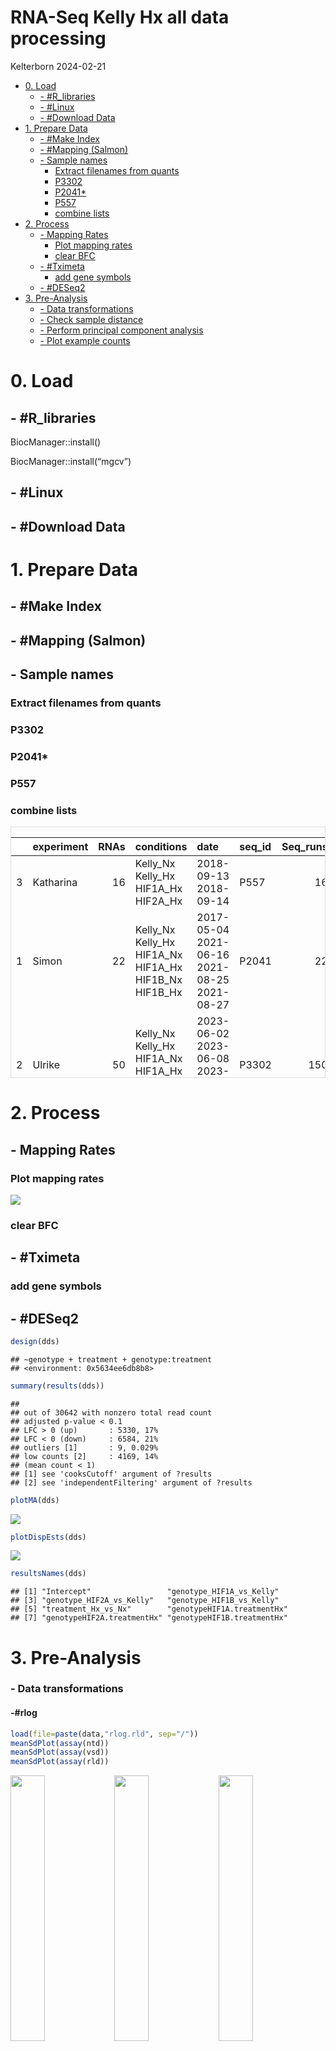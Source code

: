 RNA-Seq Kelly Hx all data processing
================
Kelterborn
2024-02-21

- [0. Load](#0-load)
  - [- \#R_libraries](#--r_libraries)
  - [- \#Linux](#--linux)
  - [- \#Download Data](#--download-data)
- [1. Prepare Data](#1-prepare-data)
  - [- \#Make Index](#--make-index)
  - [- \#Mapping (Salmon)](#--mapping-salmon)
  - [- Sample names](#--sample-names)
    - [Extract filenames from quants](#extract-filenames-from-quants)
    - [P3302](#p3302)
    - [P2041\*](#p2041)
    - [P557](#p557)
    - [combine lists](#combine-lists)
- [2. Process](#2-process)
  - [- Mapping Rates](#--mapping-rates)
    - [Plot mapping rates](#plot-mapping-rates)
    - [clear BFC](#clear-bfc)
  - [- \#Tximeta](#--tximeta)
    - [add gene symbols](#add-gene-symbols)
  - [- \#DESeq2](#--deseq2)
- [3. Pre-Analysis](#3-pre-analysis)
  - [- Data transformations](#--data-transformations)
  - [- Check sample distance](#--check-sample-distance)
  - [- Perform principal component
    analysis](#--perform-principal-component-analysis)
  - [- Plot example counts](#--plot-example-counts)

# 0. Load

## - \#R_libraries

BiocManager::install()

BiocManager::install(“mgcv”)

## - \#Linux

## - \#Download Data

# 1. Prepare Data

## - \#Make Index

## - \#Mapping (Salmon)

## - Sample names

### Extract filenames from quants

### P3302

### P2041\*

### P557

### combine lists

<div style="border: 1px solid #ddd; padding: 0px; overflow-y: scroll; height:400px; ">

<table class="table table-striped" style="margin-left: auto; margin-right: auto;">
<thead>
<tr>
<th style="text-align:left;position: sticky; top:0; background-color: #FFFFFF;">
</th>
<th style="text-align:left;position: sticky; top:0; background-color: #FFFFFF;">
experiment
</th>
<th style="text-align:right;position: sticky; top:0; background-color: #FFFFFF;">
RNAs
</th>
<th style="text-align:left;position: sticky; top:0; background-color: #FFFFFF;">
conditions
</th>
<th style="text-align:left;position: sticky; top:0; background-color: #FFFFFF;">
date
</th>
<th style="text-align:left;position: sticky; top:0; background-color: #FFFFFF;">
seq_id
</th>
<th style="text-align:right;position: sticky; top:0; background-color: #FFFFFF;">
Seq_runs
</th>
</tr>
</thead>
<tbody>
<tr>
<td style="text-align:left;">
3
</td>
<td style="text-align:left;">
Katharina
</td>
<td style="text-align:right;">
16
</td>
<td style="text-align:left;">
Kelly_Nx Kelly_Hx HIF1A_Hx HIF2A_Hx
</td>
<td style="text-align:left;">
2018-09-13 2018-09-14
</td>
<td style="text-align:left;">
P557
</td>
<td style="text-align:right;">
16
</td>
</tr>
<tr>
<td style="text-align:left;">
1
</td>
<td style="text-align:left;">
Simon
</td>
<td style="text-align:right;">
22
</td>
<td style="text-align:left;">
Kelly_Nx Kelly_Hx HIF1A_Nx HIF1A_Hx HIF1B_Nx HIF1B_Hx
</td>
<td style="text-align:left;">
2017-05-04 2021-06-16 2021-08-25 2021-08-27
</td>
<td style="text-align:left;">
P2041
</td>
<td style="text-align:right;">
22
</td>
</tr>
<tr>
<td style="text-align:left;">
2
</td>
<td style="text-align:left;">
Ulrike
</td>
<td style="text-align:right;">
50
</td>
<td style="text-align:left;">
Kelly_Nx Kelly_Hx HIF1A_Nx HIF1A_Hx HIF2A_Nx HIF2A_Hx
</td>
<td style="text-align:left;">
2023-06-02 2023-06-08 2023-06-15 2023-06-28
</td>
<td style="text-align:left;">
P3302
</td>
<td style="text-align:right;">
150
</td>
</tr>
</tbody>
</table>

</div>

# 2. Process

## - Mapping Rates

### Plot mapping rates

![](Readme_files/figure-gfm/plot_mappingr-1.png)<!-- -->

### clear BFC

## - \#Tximeta

### add gene symbols

## - \#DESeq2

``` r
design(dds)
```

    ## ~genotype + treatment + genotype:treatment
    ## <environment: 0x5634ee6db8b8>

``` r
summary(results(dds))
```

    ## 
    ## out of 30642 with nonzero total read count
    ## adjusted p-value < 0.1
    ## LFC > 0 (up)       : 5330, 17%
    ## LFC < 0 (down)     : 6584, 21%
    ## outliers [1]       : 9, 0.029%
    ## low counts [2]     : 4169, 14%
    ## (mean count < 1)
    ## [1] see 'cooksCutoff' argument of ?results
    ## [2] see 'independentFiltering' argument of ?results

``` r
plotMA(dds)
```

![](Readme_files/figure-gfm/dds_design-1.png)<!-- -->

``` r
plotDispEsts(dds)
```

![](Readme_files/figure-gfm/dds_design-2.png)<!-- -->

``` r
resultsNames(dds)
```

    ## [1] "Intercept"                 "genotype_HIF1A_vs_Kelly"  
    ## [3] "genotype_HIF2A_vs_Kelly"   "genotype_HIF1B_vs_Kelly"  
    ## [5] "treatment_Hx_vs_Nx"        "genotypeHIF1A.treatmentHx"
    ## [7] "genotypeHIF2A.treatmentHx" "genotypeHIF1B.treatmentHx"

# 3. Pre-Analysis

### - Data transformations

#### -#rlog

``` r
load(file=paste(data,"rlog.rld", sep="/"))
meanSdPlot(assay(ntd))
meanSdPlot(assay(vsd))
meanSdPlot(assay(rld))
```

<img src="Readme_files/figure-gfm/pre_trans_fig, figures-side-1.png" width="33%" /><img src="Readme_files/figure-gfm/pre_trans_fig, figures-side-2.png" width="33%" /><img src="Readme_files/figure-gfm/pre_trans_fig, figures-side-3.png" width="33%" />

### - Check sample distance

<img src="Readme_files/figure-gfm/pre_sample_dist-1.png" width="100%" />

### - Perform principal component analysis

<img src="Readme_files/figure-gfm/pca-1.png" width="80%" />

###### – Advanced PCA

    ## PC6 
    ##   6

<img src="Readme_files/figure-gfm/pca_advanced-1.png" width="80%" /><img src="Readme_files/figure-gfm/pca_advanced-2.png" width="80%" /><img src="Readme_files/figure-gfm/pca_advanced-3.png" width="80%" /><img src="Readme_files/figure-gfm/pca_advanced-4.png" width="80%" />

###### – \#PCA gif

<a href="pca.gif" height="100%," width="100%">PCA Gif</a>

<img src="pca.gif" width="100%" />

### - Plot example counts

    ## [1] 30652

    ## [1] 30652

    ## [1] 22173

    ## [1] 22172

<img src="Readme_files/figure-gfm/example_counts-1.png" width="50%" /><img src="Readme_files/figure-gfm/example_counts-2.png" width="50%" />

``` r
sessionInfo()
```

    ## R version 4.3.3 (2024-02-29)
    ## Platform: x86_64-pc-linux-gnu (64-bit)
    ## Running under: Ubuntu 22.04.4 LTS
    ## 
    ## Matrix products: default
    ## BLAS/LAPACK: /opt/intel/oneapi/mkl/2024.0/lib/libmkl_rt.so.2;  LAPACK version 3.10.1
    ## 
    ## locale:
    ##  [1] LC_CTYPE=de_DE.UTF-8       LC_NUMERIC=C              
    ##  [3] LC_TIME=de_DE.UTF-8        LC_COLLATE=de_DE.UTF-8    
    ##  [5] LC_MONETARY=de_DE.UTF-8    LC_MESSAGES=de_DE.UTF-8   
    ##  [7] LC_PAPER=de_DE.UTF-8       LC_NAME=C                 
    ##  [9] LC_ADDRESS=C               LC_TELEPHONE=C            
    ## [11] LC_MEASUREMENT=de_DE.UTF-8 LC_IDENTIFICATION=C       
    ## 
    ## time zone: Europe/Berlin
    ## tzcode source: system (glibc)
    ## 
    ## attached base packages:
    ## [1] grid      stats4    stats     graphics  grDevices utils     datasets 
    ## [8] methods   base     
    ## 
    ## other attached packages:
    ##  [1] ensembldb_2.26.0            AnnotationFilter_1.26.0    
    ##  [3] GenomicFeatures_1.54.4      animation_2.7              
    ##  [5] viridis_0.6.5               viridisLite_0.4.2          
    ##  [7] writexl_1.5.0               knitr_1.46                 
    ##  [9] kableExtra_1.4.0            R.utils_2.12.3             
    ## [11] R.oo_1.26.0                 R.methodsS3_1.8.2          
    ## [13] curl_5.2.1                  data.table_1.15.4          
    ## [15] sessioninfo_1.2.2           VennDiagram_1.7.3          
    ## [17] futile.logger_1.4.3         readxl_1.4.3               
    ## [19] patchwork_1.2.0             gridExtra_2.3              
    ## [21] EnhancedVolcano_1.20.0      cowplot_1.1.3              
    ## [23] ggalt_0.4.0                 PCAtools_2.14.0            
    ## [25] ggrepel_0.9.5               pheatmap_1.0.12            
    ## [27] GOSemSim_2.28.1             biomaRt_2.58.2             
    ## [29] clusterProfiler_4.10.1      vsn_3.70.0                 
    ## [31] AnnotationHub_3.10.1        org.Mm.eg.db_3.18.0        
    ## [33] AnnotationDbi_1.64.1        RColorBrewer_1.1-3         
    ## [35] DESeq2_1.42.1               SummarizedExperiment_1.32.0
    ## [37] Biobase_2.62.0              MatrixGenerics_1.14.0      
    ## [39] matrixStats_1.3.0           GenomicRanges_1.54.1       
    ## [41] GenomeInfoDb_1.38.8         IRanges_2.36.0             
    ## [43] S4Vectors_0.40.2            BiocGenerics_0.48.1        
    ## [45] tximport_1.30.0             tximeta_1.20.3             
    ## [47] stringi_1.8.3               plyr_1.8.9                 
    ## [49] lubridate_1.9.3             forcats_1.0.0              
    ## [51] stringr_1.5.1               dplyr_1.1.4                
    ## [53] purrr_1.0.2                 readr_2.1.5                
    ## [55] tidyr_1.3.1                 tibble_3.2.1               
    ## [57] ggplot2_3.5.0               tidyverse_2.0.0            
    ## [59] BiocFileCache_2.10.2        dbplyr_2.5.0               
    ## [61] devtools_2.4.5              usethis_2.2.3              
    ## [63] BiocManager_1.30.22        
    ## 
    ## loaded via a namespace (and not attached):
    ##   [1] fs_1.6.3                      ProtGenerics_1.34.0          
    ##   [3] bitops_1.0-7                  enrichplot_1.22.0            
    ##   [5] HDO.db_0.99.1                 httr_1.4.7                   
    ##   [7] ash_1.0-15                    profvis_0.3.8                
    ##   [9] tools_4.3.3                   utf8_1.2.4                   
    ##  [11] R6_2.5.1                      lazyeval_0.2.2               
    ##  [13] urlchecker_1.0.1              withr_3.0.0                  
    ##  [15] prettyunits_1.2.0             preprocessCore_1.64.0        
    ##  [17] cli_3.6.2                     formatR_1.14                 
    ##  [19] scatterpie_0.2.2              labeling_0.4.3               
    ##  [21] systemfonts_1.0.6             Rsamtools_2.18.0             
    ##  [23] yulab.utils_0.1.4             gson_0.1.0                   
    ##  [25] svglite_2.1.3                 DOSE_3.28.2                  
    ##  [27] maps_3.4.2                    limma_3.58.1                 
    ##  [29] rstudioapi_0.16.0             RSQLite_2.3.6                
    ##  [31] generics_0.1.3                gridGraphics_0.5-1           
    ##  [33] BiocIO_1.12.0                 vroom_1.6.5                  
    ##  [35] GO.db_3.18.0                  Matrix_1.6-5                 
    ##  [37] fansi_1.0.6                   abind_1.4-5                  
    ##  [39] lifecycle_1.0.4               yaml_2.3.8                   
    ##  [41] qvalue_2.34.0                 SparseArray_1.2.4            
    ##  [43] blob_1.2.4                    promises_1.3.0               
    ##  [45] dqrng_0.3.2                   crayon_1.5.2                 
    ##  [47] miniUI_0.1.1.1                lattice_0.22-5               
    ##  [49] beachmat_2.18.1               KEGGREST_1.42.0              
    ##  [51] pillar_1.9.0                  fgsea_1.28.0                 
    ##  [53] rjson_0.2.21                  codetools_0.2-19             
    ##  [55] fastmatch_1.1-4               glue_1.7.0                   
    ##  [57] ggfun_0.1.4                   remotes_2.5.0                
    ##  [59] vctrs_0.6.5                   png_0.1-8                    
    ##  [61] treeio_1.26.0                 cellranger_1.1.0             
    ##  [63] gtable_0.3.4                  cachem_1.0.8                 
    ##  [65] xfun_0.43                     S4Arrays_1.2.1               
    ##  [67] mime_0.12                     tidygraph_1.3.1              
    ##  [69] statmod_1.5.0                 interactiveDisplayBase_1.40.0
    ##  [71] ellipsis_0.3.2                nlme_3.1-163                 
    ##  [73] ggtree_3.10.1                 bit64_4.0.5                  
    ##  [75] progress_1.2.3                filelock_1.0.3               
    ##  [77] affyio_1.72.0                 irlba_2.3.5.1                
    ##  [79] KernSmooth_2.23-22            colorspace_2.1-0             
    ##  [81] DBI_1.2.2                     tidyselect_1.2.1             
    ##  [83] bit_4.0.5                     compiler_4.3.3               
    ##  [85] extrafontdb_1.0               xml2_1.3.6                   
    ##  [87] DelayedArray_0.28.0           shadowtext_0.1.3             
    ##  [89] rtracklayer_1.62.0            scales_1.3.0                 
    ##  [91] hexbin_1.28.3                 proj4_1.0-14                 
    ##  [93] affy_1.80.0                   rappdirs_0.3.3               
    ##  [95] digest_0.6.35                 rmarkdown_2.26               
    ##  [97] XVector_0.42.0                htmltools_0.5.8.1            
    ##  [99] pkgconfig_2.0.3               extrafont_0.19               
    ## [101] sparseMatrixStats_1.14.0      highr_0.10                   
    ## [103] fastmap_1.1.1                 rlang_1.1.3                  
    ## [105] htmlwidgets_1.6.4             shiny_1.8.1.1                
    ## [107] DelayedMatrixStats_1.24.0     farver_2.1.1                 
    ## [109] jsonlite_1.8.8                BiocParallel_1.36.0          
    ## [111] BiocSingular_1.18.0           RCurl_1.98-1.14              
    ## [113] magrittr_2.0.3                GenomeInfoDbData_1.2.11      
    ## [115] ggplotify_0.1.2               munsell_0.5.1                
    ## [117] Rcpp_1.0.12                   ape_5.8                      
    ## [119] ggraph_2.2.1                  zlibbioc_1.48.2              
    ## [121] MASS_7.3-60                   pkgbuild_1.4.4               
    ## [123] parallel_4.3.3                Biostrings_2.70.3            
    ## [125] graphlayouts_1.1.1            splines_4.3.3                
    ## [127] hms_1.1.3                     locfit_1.5-9.9               
    ## [129] igraph_2.0.3                  reshape2_1.4.4               
    ## [131] ScaledMatrix_1.10.0           pkgload_1.3.4                
    ## [133] futile.options_1.0.1          BiocVersion_3.18.1           
    ## [135] XML_3.99-0.16.1               evaluate_0.23                
    ## [137] lambda.r_1.2.4                tzdb_0.4.0                   
    ## [139] tweenr_2.0.3                  httpuv_1.6.15                
    ## [141] Rttf2pt1_1.3.12               polyclip_1.10-6              
    ## [143] ggforce_0.4.2                 rsvd_1.0.5                   
    ## [145] xtable_1.8-4                  restfulr_0.0.15              
    ## [147] tidytree_0.4.6                later_1.3.2                  
    ## [149] aplot_0.2.2                   memoise_2.0.1                
    ## [151] GenomicAlignments_1.38.2      timechange_0.3.0
